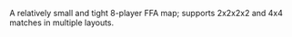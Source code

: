 A relatively small and tight 8-player FFA map; supports 2x2x2x2 and 4x4 matches in multiple layouts.